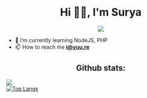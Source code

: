 <h1 align="center">Hi 👋🏻, I'm Surya</h1>
<p align="center"><img src="https://raw.githubusercontent.com/arnlea/arnlea/master/assets/tsubaki.gif"/></p>

- 🌱 I’m currently learning NodeJS, PHP
- 📫 How to reach me **i@yuu.re**

<h2 align="center">Github stats:</h2>

[![](https://github-readme-stats.vercel.app/api?username=arnlea&show_icons=true&count_private=true&theme=tokyonight&locale=en)](https://github.com/arnlea)<br>
[![Top Langs](https://github-readme-stats.vercel.app/api/top-langs/?username=arnlea&layout=compact&count_private=true&theme=tokyonight)](https://github.com/arnlea/arnlea)

